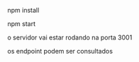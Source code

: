 npm install

npm start

o servidor vai estar rodando na porta 3001

os endpoint podem ser consultados

